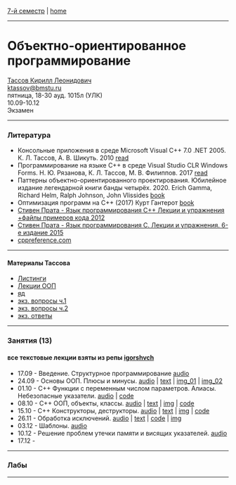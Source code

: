 [7-й семестр](../2021_2022_7_sem.md) | [home](../README.md)
____________________________________
# Объектно-ориентированное программирование
[Тассов Кирилл Леонидович](https://studizba.com/hs/151-mgtu-im-baumana/teachers/4-kafedra-iu-7-programmnoe-obespechenie-je/229-tassov-kirill-leonidovich.html) \
ktassov@bmstu.ru \
пятница, 18-30 ауд. 1015л (УЛК)\
10.09-10.12 \
Экзамен 
____________________________________
### Литература

* Консольные приложения в среде Microsoft Visual C++ 7.0 .NET 2005. К. Л. Тассов, А. В. Шикуть. 2010 [read](https://bmstu.press/catalog/item/1499/)
* Программирование на языке C++ в среде Visual Studio CLR Windows Forms. Н. Ю. Рязанова, К. Л. Тассов, М. В. Филиппов. 2017 [read](https://bmstu.press/catalog/item/4646/)
* Паттерны объектно-ориентированного проектирования. Юбилейное издание легендарной книги банды четырёх. 2020. Erich Gamma, Richard Helm, Ralph Johnson, John Vlissides [book](https://drive.google.com/file/d/1EXsKAMcRRgx_20azZSLDOcEpIuP0URYs/view?usp=sharing)
* Оптимизация программ на C++ (2017) Курт Гантерот [book](https://drive.google.com/file/d/12uUcr1hl1islWj9k3TrL7H-D9VBqG7Bn/view?usp=sharing)
* [Стивен Прата - Язык программирования C++ Лекции и упражнения +файлы примеров кода 2012](https://drive.google.com/drive/folders/147uGgVGdTf4GiAFiO99zyxfoUcshCmWK?usp=sharing)
* [Стивен Прата - Язык программирования C. Лекции и упражнения. 6-е издание 2015](https://drive.google.com/file/d/1Asn_5ELI7TgTJPTTB8gy4RS-l7MGTFj6/view?usp=sharing)
* [cppreference.com](https://en.cppreference.com/w/)
____________________________________
#### Материалы Тассова

* [Листинги](https://disk.yandex.ru/d/tr6oAHpmup5JjQ/%D0%9E%D0%9E%D0%9F/%D0%A1%D0%93%D0%9D3/%D0%9B%D0%B8%D1%81%D1%82%D0%B8%D0%BD%D0%B3%D0%B8?w=1)
* [Лекции ООП](https://disk.yandex.ru/d/tr6oAHpmup5JjQ/%D0%9E%D0%9E%D0%9F/%D0%98%D0%A37/%D0%9B%D0%B5%D0%BA%D1%86%D0%B8%D0%B8?w=1)
* [яд](https://disk.yandex.ru/d/tr6oAHpmup5JjQ)
* [экз. вопросы ч.1](https://docs.yandex.ru/docs/view?url=ya-disk-public%3A%2F%2Ff0viVjmCG7tT8Zxym8sH55kuGmIE4U6eLQLvnr1ns2Ioros4XvxlWwqx5URP0ygIMrZMrpRHvcl9PkWNPWglZQ%3D%3D%3A%2F%D0%9E%D0%9E%D0%9F%2F%D0%98%D0%A37%2F%D0%92%D0%BE%D0%BF%D1%80%D0%BE%D1%81%D1%8B%20%D0%B4%D0%BB%D1%8F%20%D1%8D%D0%BA%D0%B7%D0%B0%D0%BC%D0%B5%D0%BD%D0%B0%20%D0%BF%D0%BE%20%D0%9E%D0%9E%D0%9F%20(%D1%87%D0%B0%D1%81%D1%82%D1%8C%201).docx&name=%D0%92%D0%BE%D0%BF%D1%80%D0%BE%D1%81%D1%8B%20%D0%B4%D0%BB%D1%8F%20%D1%8D%D0%BA%D0%B7%D0%B0%D0%BC%D0%B5%D0%BD%D0%B0%20%D0%BF%D0%BE%20%D0%9E%D0%9E%D0%9F%20(%D1%87%D0%B0%D1%81%D1%82%D1%8C%201).docx)
* [экз. вопросы ч.2](https://docviewer.yandex.ru/view/491349911/?*=oj%2BKwjUR64GSW4eQNjlRnELD5Zd7InVybCI6InlhLWRpc2stcHVibGljOi8vZjB2aVZqbUNHN3RUOFp4eW04c0g1NWt1R21JRTRVNmVMUUx2bnIxbnMySW9yb3M0WHZ4bFd3cXg1VVJQMHlnSU1yWk1ycFJIdmNsOVBrV05QV2dsWlE9PTov0J7QntCfL9CY0KM3L9CS0L7Qv9GA0L7RgdGLINC00LvRjyDRjdC60LfQsNC80LXQvdCwINC%2F0L4g0J7QntCfICjRh9Cw0YHRgtGMIDIpLmRvY3giLCJ0aXRsZSI6ItCS0L7Qv9GA0L7RgdGLINC00LvRjyDRjdC60LfQsNC80LXQvdCwINC%2F0L4g0J7QntCfICjRh9Cw0YHRgtGMIDIpLmRvY3giLCJub2lmcmFtZSI6ZmFsc2UsInVpZCI6IjQ5MTM0OTkxMSIsInRzIjoxNjQwNzIyOTc1NTA5LCJ5dSI6Ijg5MTEwNjUxMjE1ODQ3MjkxNDMifQ%3D%3D)
* [экз. ответы](c++/exam/exam_oop.md)
____________________________________

### Занятия (13)

#### все текстовые лекции взяты из репы [igorshvch](https://github.com/igorshvch/sem_v/tree/master/OOP)

* 17.09 - Введение. Структурное программирование [audio](https://drive.google.com/file/d/1VOwASPbu_n9Yu32Jex9DPAKtr0qV4Mb1/view?usp=drivesdk)
* 24.09 - Основы ООП. Плюсы и минусы. [audio](https://drive.google.com/file/d/1_dC8ZY8sPL4P36Lh89jrShWeMfvh4puj/view?usp=drivesdk) | [text](https://docs.google.com/document/d/1Ab-ZhewJmwPNC-UJD9LsBNBL7o8Kx3rv/edit?usp=sharing&ouid=104125706664287786699&rtpof=true&sd=true) | [img_01](https://drive.google.com/file/d/1eQW5Mr2mlnWfe-L3j223wbKD9zNp7UGY/view?usp=sharing) | [img_02](https://drive.google.com/file/d/1W8_TveLaakZDuxyz1dgcljs1BQe2T1Ik/view?usp=sharing)
* 01.10 - C++ Функции с переменным числом параметров. Алиасы. Небезопасные указатели. [audio](https://drive.google.com/file/d/1dVdwAZvT-BaPldOnlm3cKr3bLmueWs-O/view?usp=sharing) | [code](c%2B%2B/lec_003/main.cpp)
* 08.10 - C++ ООП, объекты, классы. [audio](https://drive.google.com/file/d/1iUk8YAw-G726Hlw0GHHvs863q2nYFPN-/view?usp=sharing) | [text](https://docs.google.com/document/d/1ijg_NRYopou-_igHlahUDdNrzvaflqLL/edit?usp=sharing&ouid=104125706664287786699&rtpof=true&sd=true) | [img](https://drive.google.com/file/d/1kUiveghDm8xjFGRo9oWRt-tva-7kK1RH/view?usp=sharing) | [code](https://github.com/dKosarevsky/iu7/tree/master/7sem/c%2B%2B/lec_004)
* 15.10 - C++ Конструкторы, деструкторы. [audio](https://drive.google.com/file/d/1lc5lCv14cN9A7u3UeZqgzwzQR5VNrHRH/view?usp=drivesdk) | [text](https://docs.google.com/document/d/1Tl1UpepSd_vOBYPVN2up4-AYeirt0i1p/edit?usp=sharing&ouid=104125706664287786699&rtpof=true&sd=true) | [img](https://drive.google.com/file/d/1VYZdl7jriSoqXv3TGW6xW4WzCmFTyDWS/view?usp=sharing) | [code](https://drive.google.com/file/d/1iJPvNMNfheCBK3MtVoz-K3sY_l2WpX35/view?usp=sharing)
* 26.11 - Обработка исключений. [audio](https://drive.google.com/file/d/1x3baIb3V_He5g5sZ0ItjAAZUiYjSYbez/view?usp=sharing) | [text](https://docs.google.com/document/d/1zDIGs6QeFepzQuaUhJjwns5n_RblqvfR/edit?usp=drivesdk&ouid=104125706664287786699&rtpof=true&sd=true) | [code](https://drive.google.com/file/d/1zFNOgteur7CAtfVut0P7aAR6ZBfa_8TJ/view?usp=drivesdk) | [img](https://drive.google.com/file/d/1zFdM3zsma-kaCY1l6DQn7YGEc454XfXL/view?usp=drivesdk)
* 03.12 - Шаблоны. [audio](https://drive.google.com/file/d/1-ZWedqVp64rqlG-5ZmWRswu2K1Ymbtzu/view?usp=drivesdk)
* 10.12 - Решение проблем утечки памяти и висящих указателей. [audio](https://drive.google.com/file/d/11NGE-SDHtlMWQNpl8rkZavanMIjolvLe/view?usp=drivesdk)
* 17.12 - 
____________________________________
### Лабы



____________________________________
